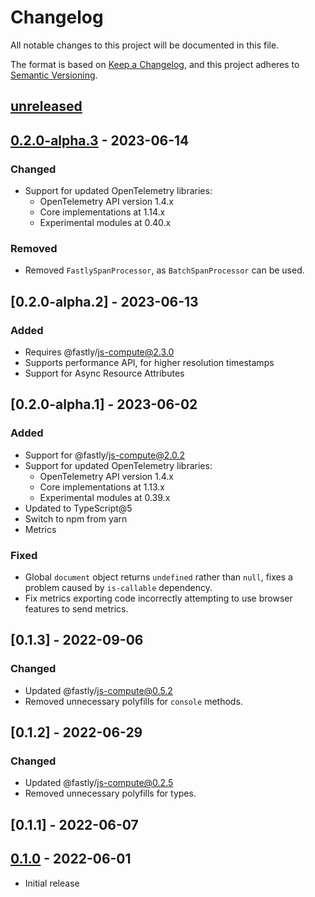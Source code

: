 # Changelog

All notable changes to this project will be documented in this file.

The format is based on [Keep a Changelog](https://keepachangelog.com/en/1.0.0/),
and this project adheres to [Semantic Versioning](https://semver.org/spec/v2.0.0.html).

## [unreleased]

## [0.2.0-alpha.3] - 2023-06-14

### Changed

- Support for updated OpenTelemetry libraries:
  - OpenTelemetry API version 1.4.x
  - Core implementations at 1.14.x
  - Experimental modules at 0.40.x

### Removed

- Removed `FastlySpanProcessor`, as `BatchSpanProcessor` can be used.

## [0.2.0-alpha.2] - 2023-06-13

### Added

- Requires @fastly/js-compute@2.3.0
- Supports performance API, for higher resolution timestamps
- Support for Async Resource Attributes

## [0.2.0-alpha.1] - 2023-06-02

### Added

- Support for @fastly/js-compute@2.0.2
- Support for updated OpenTelemetry libraries:
  - OpenTelemetry API version 1.4.x
  - Core implementations at 1.13.x
  - Experimental modules at 0.39.x
- Updated to TypeScript@5
- Switch to npm from yarn
- Metrics

### Fixed

- Global `document` object returns `undefined` rather than `null`, fixes a problem caused by `is-callable` dependency.
- Fix metrics exporting code incorrectly attempting to use browser features to send metrics.

## [0.1.3] - 2022-09-06

### Changed

- Updated @fastly/js-compute@0.5.2
- Removed unnecessary polyfills for `console` methods. 

## [0.1.2] - 2022-06-29

### Changed

- Updated @fastly/js-compute@0.2.5
- Removed unnecessary polyfills for types. 

## [0.1.1] - 2022-06-07

## [0.1.0] - 2022-06-01

- Initial release

[unreleased]: https://github.com/fastly/compute-js-opentelemetry/compare/0.2.0-alpha.3...HEAD
[0.2.0-alpha.3]: https://github.com/fastly/compute-js-opentelemetry/compare/0.1.0...v0.2.0-alpha.3
[0.1.0]: https://github.com/fastly/compute-js-opentelemetry/releases/tag/0.1.0
